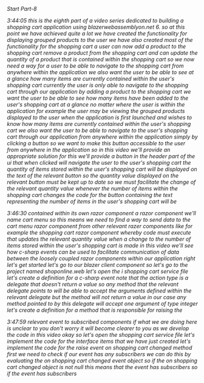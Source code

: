 *Start Part-8*

*3:44:05
this is the eighth part of a video series dedicated to building a shopping cart application using blazerwebassemblyon.net 6. so at this point we have achieved quite a lot we have created the functionality for displaying grouped products to the user we have also created most of the functionality for the shopping cart 
a user can now add a product to the shopping cart remove a product from the shopping cart and can update the quantity of a product that is contained within the shopping cart so we now need a way for a user to be able to navigate to the shopping cart from anywhere within the application we also want the user to be able to see at a glance how many items are currently contained within the user's shopping cart currently the user is only able to navigate to the shopping cart through our application by adding a product to the shopping cart we want the user to be able to see how many items have been added to the user's shopping cart at a glance no matter where the user is within the application for example the user may be viewing the grouped products displayed to the user when the application is first launched and wishes to know how many items are currently contained within the user's shopping cart we also want the user to be able to navigate to the user's shopping cart through our application from anywhere within the application simply by clicking a button so we want to make this button accessible to the user from anywhere in the application so in this video we'll provide an appropriate solution for this we'll provide a button in the header part of the ui that when clicked will navigate the user to the user's shopping cart the quantity of items stored within the user's shopping cart will be displayed on the text of the relevant button so the quantity value displayed on the relevant button must be kept up to date so we must facilitate the change of the relevant quantity value whenever the number of items within the shopping cart changes the code for the button containing the text representing the number of items in the user's shopping cart will be*

*3:46:30
contained within its own razor component a razor component we'll name cart menu so this means we need to find a way to send data to the cart menu razor component from other relevant razer components like for example the shopping cart razor component whereby code must execute that updates the relevant quantity value when a change to the number of items stored within the user's shopping cart is made in this video we'll see how c-sharp events can be used to facilitate communication of data between the loosely coupled razor components within our application right let's get started let's go to our blazer client component so let's go to the project named shoponline.web let's open the i shopping cart service file let's create a definition for a c-sharp event note that the action type is a delegate that doesn't return a value so any method that the relevant delegate points to will be able to accept the arguments defined within the relevant delegate but the method will not return a value in our case any method pointed to by this delegate will accept one argument of type integer let's create a definition for a method that is responsible for raising the*

*3:47:59
relevant event to subscribed components if what we are doing here is unclear to you don't worry it will become clearer to you as we develop the code in this video okay so let's open the shopping cart service file let's implement the code for the interface items that we have just created let's implement the code for the raise event on shopping cart changed method first we need to check if our event has any subscribers we can do this by evaluating the on shopping cart changed event object so if the on shopping cart changed object is not null this means that the event has subscribers so if the event has subscribers* 

